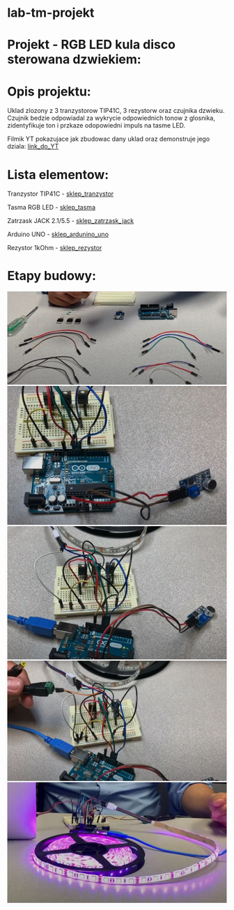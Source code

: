 # lab-tm-projekt
 
# Projekt - RGB LED kula disco sterowana dzwiekiem:

# Opis projektu:

 Uklad zlozony z 3 tranzystorow TIP41C, 3 rezystorw oraz czujnika dzwieku. Czujnik bedzie odpowiadal za wykrycie odpowiednich tonow z glosnika, 
 zidentyfikuje ton i przkaze odopowiedni impuls na tasme LED. 
 
 Filmik YT pokazujace jak zbudowac dany uklad oraz demonstruje jego dziala:
[link_do_YT](https://www.youtube.com/watch?v=G-zCNkNp4RY)

# Lista elementow:

Tranzystor TIP41C - [sklep_tranzystor](https://allegro.pl/oferta/tranzystor-tip41c-tip41-6a-100v-fairchild-to-220-10798629711)

Tasma RGB LED - [sklep_tasma](https://allegro.pl/oferta/tasma-led-smd-wodoodporna-5m-rgb-kolorowa-pilot-10192557011)

Zatrzask JACK 2.1/5.5 - [sklep_zatrzask_jack](https://allegro.pl/oferta/szybkozlacze-komplet-g55-gniazdo-zasilania-2-1-5-5-10807172353)

Arduino UNO - [sklep_ardunino_uno](https://allegro.pl/oferta/zestaw-startowy-do-arduino-uno-r3-atmega328-ch340-10102800766)

Rezystor 1kOhm - [sklep_rezystor](https://allegro.pl/oferta/zestaw-startowy-do-arduino-uno-r3-atmega328-ch340-10102800766)

# Etapy budowy:
![img](./elementy.png)
![img](./uklad.png)
![img](./uklad2.png)
![img](./uklad3.png)
![img](./gotowe.png)